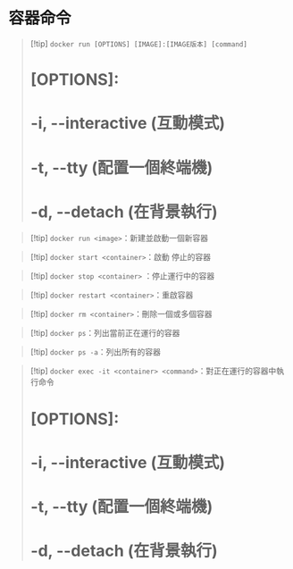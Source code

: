 # 容器命令

>[!tip]     `docker run [OPTIONS] [IMAGE]:[IMAGE版本] [command]`
>	
>	# [OPTIONS]:
>	# -i, --interactive (互動模式)
>	# -t, --tty         (配置一個終端機)
>	# -d, --detach      (在背景執行)


>[!tip]     `docker run <image>`：新建並啟動一個新容器

>[!tip]     `docker start <container>`：啟動 停止的容器

>[!tip]     `docker stop <container>` ：停止運行中的容器

>[!tip]     `docker restart <container>`：重啟容器

>[!tip]     `docker rm <container>`：刪除一個或多個容器

>[!tip]     `docker ps`：列出當前正在運行的容器

>[!tip]     `docker ps -a`：列出所有的容器

>[!tip]     `docker exec -it <container> <command>`：對正在運行的容器中執行命令
>
>	# [OPTIONS]:
>	# -i, --interactive (互動模式)
>	# -t, --tty         (配置一個終端機)
>	# -d, --detach      (在背景執行)



